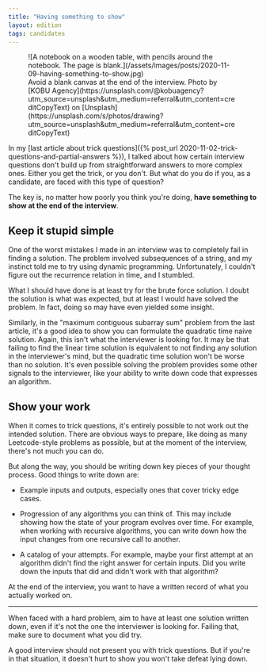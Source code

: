 ```yaml
---
title: "Having something to show"
layout: edition
tags: candidates
---
```


<figure id="cover-img" markdown="1">
![A notebook on a wooden table, with pencils around the notebook. The page is blank.](/assets/images/posts/2020-11-09-having-something-to-show.jpg)
<figcaption markdown="1">Avoid a blank canvas at the end of the interview. Photo by [KOBU Agency](https://unsplash.com/@kobuagency?utm_source=unsplash&utm_medium=referral&utm_content=creditCopyText) on [Unsplash](https://unsplash.com/s/photos/drawing?utm_source=unsplash&utm_medium=referral&utm_content=creditCopyText)
</figcaption>
</figure>

In my [last article about trick questions]({% post_url 2020-11-02-trick-questions-and-partial-answers %}), I talked about how certain interview questions don't build up from straightforward answers to more complex ones. Either you get the trick, or you don't. But what do you do if you, as a candidate, are faced with this type of question?

The key is, no matter how poorly you think you're doing, **have something to show at the end of the interview**.

## Keep it stupid simple

One of the worst mistakes I made in an interview was to completely fail in finding a solution. The problem involved subsequences of a string, and my instinct told me to try using dynamic programming. Unfortunately, I couldn't figure out the recurrence relation in time, and I stumbled.

What I should have done is at least try for the brute force solution. I doubt the solution is what was expected, but at least I would have solved the problem. In fact, doing so may have even yielded some insight.

Similarly, in the "maximum contiguous subarray sum" problem from the last article, it's a good idea to show you can formulate the quadratic time naive solution. Again, this isn't what the interviewer is looking for. It may be that failing to find the linear time solution is equivalent to not finding any solution in the interviewer's mind, but the quadratic time solution won't be worse than no solution. It's even possible solving the problem provides some other signals to the interviewer, like your ability to write down code that expresses an algorithm.

## Show your work

When it comes to trick questions, it's entirely possible to not work out the intended solution. There are obvious ways to prepare, like doing as many Leetcode-style problems as possible, but at the moment of the interview, there's not much you can do.

But along the way, you should be writing down key pieces of your thought process. Good things to write down are:

- Example inputs and outputs, especially ones that cover tricky edge cases.

- Progression of any algorithms you can think of. This may include showing how the state of your program evolves over time. For example, when working with recursive algorithms, you can write down how the input changes from one recursive call to another.

- A catalog of your attempts. For example, maybe your first attempt at an algorithm didn't find the right answer for certain inputs. Did you write down the inputs that did and didn't work with that algorithm?

At the end of the interview, you want to have a written record of what you actually worked on.

---

When faced with a hard problem, aim to have at least one solution written down, even if it's not the one the interviewer is looking for. Failing that, make sure to document what you did try.

A good interview should not present you with trick questions. But if you're in that situation, it doesn't hurt to show you won't take defeat lying down.
